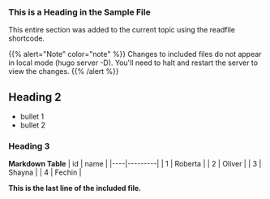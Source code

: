 
### This is a Heading in the Sample File
This entire section was added to the current topic using the readfile shortcode.

{{% alert="Note" color="note" %}}
Changes to included files do not appear in local mode (hugo server -D). You'll need to halt and restart the server to view the changes.
{{% /alert %}}


## Heading 2
* bullet 1
* bullet 2

### Heading 3

**Markdown Table**
| id | name    |
|----|---------|
| 1  | Roberta |
| 2  | Oliver  |
| 3  | Shayna  |
| 4  | Fechin  |

**This is the last line of the included file.**
